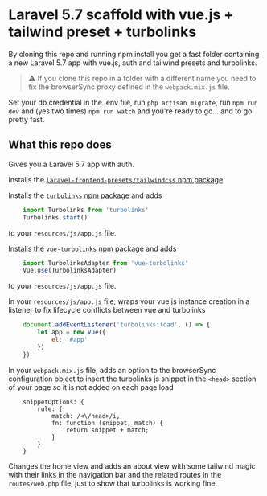 # Laravel 5.7 scaffold with vue.js + tailwind preset + turbolinks

By cloning this repo and running npm install you get a fast folder containing a new Laravel 5.7 app with vue.js, auth and tailwind presets and turbolinks.

>:warning: If you clone this repo in a folder with a different name you need to fix the browserSync proxy defined in the `webpack.mix.js` file.

Set your db credential in the .env file, run `php artisan migrate`, run `npm run dev` and (yes two times) `npm run watch` and you're ready to go... and to go pretty fast.

## What this repo does

Gives you a Laravel 5.7 app with auth.

Installs the [`laravel-frontend-presets/tailwindcss` npm package](https://github.com/laravel-frontend-presets/tailwindcss)

Installs the [`turbolinks` npm package](https://www.npmjs.com/package/turbolinks) and adds

```js
	import Turbolinks from 'turbolinks'
	Turbolinks.start()
```

to your `resources/js/app.js` file.

Installs the [`vue-turbolinks` npm package](https://github.com/jeffreyguenther/vue-turbolinks) and adds

```js
	import TurbolinksAdapter from 'vue-turbolinks'
	Vue.use(TurbolinksAdapter)
```

to your `resources/js/app.js` file.


In your `resources/js/app.js` file, wraps your vue.js instance creation in a listener to fix lifecycle conflicts between vue and turbolinks 

```js
	document.addEventListener('turbolinks:load', () => {
	    let app = new Vue({
	        el: '#app'
	    })
	})
```

In your `webpack.mix.js` file, adds an option to the browserSync configuration object to insert the turbolinks js snippet in the `<head>` section of your page so it is not added on each page load

```
	snippetOptions: {
		rule: {
			match: /<\/head>/i,
			fn: function (snippet, match) {
				return snippet + match;
			}
		}
	}
``` 

Changes the home view and adds an about view with some tailwind magic with their links in the navigation bar and the related routes in the `routes/web.php` file, just to show that turbolinks is working fine.